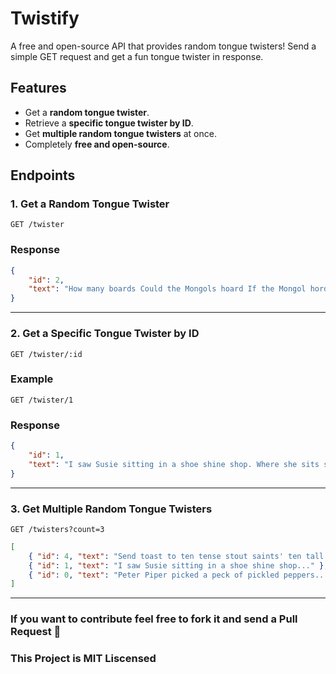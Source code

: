 # Twistify

A free and open-source API that provides random tongue twisters! Send a simple GET request and get a fun tongue twister in response.

## Features
- Get a **random tongue twister**.
- Retrieve a **specific tongue twister by ID**.
- Get **multiple random tongue twisters** at once.
- Completely **free and open-source**.

##  Endpoints

### 1. Get a Random Tongue Twister
```http
GET /twister
```
### Response

```json
{
    "id": 2,
    "text": "How many boards Could the Mongols hoard If the Mongol hordes got bored?"
}
```
---

### 2. Get a Specific Tongue Twister by ID

```http
GET /twister/:id
```
### Example
```http
GET /twister/1
```
### Response
```json
{
    "id": 1,
    "text": "I saw Susie sitting in a shoe shine shop. Where she sits she shines, and where she shines she sits."
}
```

---

### 3. Get Multiple Random Tongue Twisters

```http
GET /twisters?count=3
```

```json
[
    { "id": 4, "text": "Send toast to ten tense stout saints' ten tall tents." },
    { "id": 1, "text": "I saw Susie sitting in a shoe shine shop..." },
    { "id": 0, "text": "Peter Piper picked a peck of pickled peppers..." }
]
```
---

### If you want to contribute feel free to fork it and send a Pull Request 💖 
### This Project is MIT Liscensed